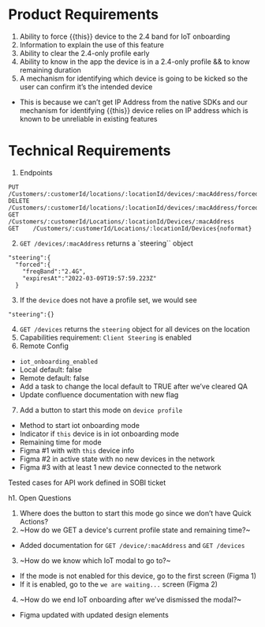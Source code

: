 # Product Requirements

1. Ability to force {{this}} device to the 2.4 band for IoT onboarding
2. Information to explain the use of this feature
3. Ability to clear the 2.4-only profile early
4. Ability to know in the app the device is in a 2.4-only profile && to know remaining duration
5. A mechanism for identifying which device is going to be kicked so the user can confirm it’s the intended device
  *  This is because we can’t get IP Address from the native SDKs and our mechanism for identifying {{this}} device relies on IP address which is known to be unreliable in existing features

# Technical Requirements

1. Endpoints
```
PUT    /Customers/:customerId/locations/:locationId/devices/:macAddress/forcedSteer
DELETE /Customers/:customerId/locations/:locationId/devices/:macAddress/forcedSteer
GET    /Customers/:customerId/Locations/:locationId/Devices/:macAddress
GET    /Customers/:customerId/Locations/:locationId/Devices{noformat}
```

2. `GET /devices/:macAddress` returns a `steering`` object
```
"steering":{
  "forced":{
    "freqBand":"2.4G",
    "expiresAt":"2022-03-09T19:57:59.223Z"
  }
```
3. If the `device` does not have a profile set, we would see
```
"steering":{}
```
4. `GET /devices` returns the `steering` object for all devices on the location
5. Capabilities requirement: `Client Steering` is enabled
6. Remote Config
  * `iot_onboarding_enabled`
  * Local default: false
  * Remote default: false
  * Add a task to change the local default to TRUE after we’ve cleared QA
  * Update confluence documentation with new flag
7. Add a button to start this mode on `device profile`
  * Method to start iot onboarding mode
  * Indicator if `this` device is in iot onboarding mode
  * Remaining time for mode
  * Figma #1 with with `this` device info
  * Figma #2 in active state with no new devices in the network
  * Figma #3 with at least 1 new device connected to the network

Tested cases for API work defined in SOBI ticket 

h1. Open Questions

1. Where does the button to start this mode go since we don’t have Quick Actions?
2. ~How do we GET a device's current profile state and remaining time?~
  * Added documentation for `GET /device/:macAddress` and `GET /devices`
3. ~How do we know which IoT modal to go to?~
  * If the mode is not enabled for this device, go to the first screen (Figma 1)
  * If it is enabled, go to the `we are waiting...` screen (Figma 2)
4. ~How do we end IoT onboarding after we’ve dismissed the modal?~
  * Figma updated with updated design elements
